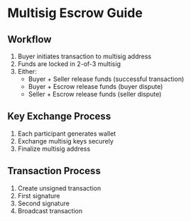 # Multisig Escrow Guide

## Workflow
1. Buyer initiates transaction to multisig address
2. Funds are locked in 2-of-3 multisig
3. Either:
   - Buyer + Seller release funds (successful transaction)
   - Buyer + Escrow release funds (buyer dispute)
   - Seller + Escrow release funds (seller dispute)

## Key Exchange Process
1. Each participant generates wallet
2. Exchange multisig keys securely
3. Finalize multisig address

## Transaction Process
1. Create unsigned transaction
2. First signature
3. Second signature
4. Broadcast transaction